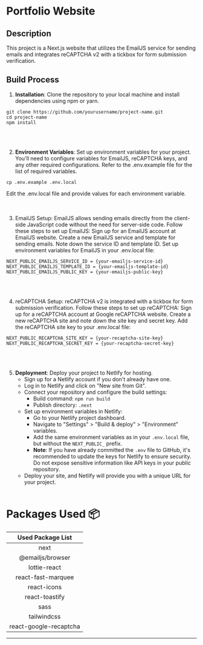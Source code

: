 # Portfolio Website

## Description

This project is a Next.js website that utilizes the EmailJS service for sending emails and integrates reCAPTCHA v2 with a tickbox for form submission verification.

## Build Process
1. **Installation**: Clone the repository to your local machine and install dependencies using npm or yarn.
```
git clone https://github.com/yourusername/project-name.git
cd project-name
npm install
```
<br/><br/>

2. **Environment Variables**: Set up environment variables for your project. You'll need to configure variables for EmailJS, reCAPTCHA keys, and any other required configurations. Refer to the .env.example file for the list of required variables.
```
cp .env.example .env.local
```
Edit the .env.local file and provide values for each environment variable.
<br/><br/><br/>

3. EmailJS Setup: EmailJS allows sending emails directly from the client-side JavaScript code without the need for server-side code. Follow these steps to set up EmailJS:
Sign up for an EmailJS account at EmailJS website.
Create a new EmailJS service and template for sending emails. Note down the service ID and template ID.
Set up environment variables for EmailJS in your .env.local file:
```
NEXT_PUBLIC_EMAILJS_SERVICE_ID = {your-emailjs-service-id}
NEXT_PUBLIC_EMAILJS_TEMPLATE_ID = {your-emailjs-template-id}
NEXT_PUBLIC_EMAILJS_PUBLIC_KEY = {your-emailjs-public-key}
```
<br/><br/>

4. reCAPTCHA Setup: reCAPTCHA v2 is integrated with a tickbox for form submission verification. Follow these steps to set up reCAPTCHA:
Sign up for a reCAPTCHA account at Google reCAPTCHA website.
Create a new reCAPTCHA site and note down the site key and secret key.
Add the reCAPTCHA site key to your .env.local file:
```
NEXT_PUBLIC_RECAPTCHA_SITE_KEY = {your-recaptcha-site-key}
NEXT_PUBLIC_RECAPTCHA_SECRET_KEY = {your-recaptcha-secret-key}
```
<br/><br/>

5. **Deployment**: Deploy your project to Netlify for hosting.
    - Sign up for a Netlify account if you don't already have one.
    - Log in to Netlify and click on "New site from Git".
    - Connect your repository and configure the build settings:
        - Build command: `npm run build`
        - Publish directory: `.next`
    - Set up environment variables in Netlify:
        - Go to your Netlify project dashboard.
        - Navigate to "Settings" > "Build & deploy" > "Environment" variables.
        - Add the same environment variables as in your `.env.local` file, but without the `NEXT_PUBLIC_` prefix.
        - **Note**: If you have already committed the `.env` file to GitHub, it's recommended to update the keys for Netlify to ensure security. Do not expose sensitive information like API keys in your public repository.
    - Deploy your site, and Netlify will provide you with a unique URL for your project.
<br/><br/>

# Packages Used :package:

|   Used Package List        |
| :------------------------: |
|             next           |
|       @emailjs/browser     |
|         lottie-react       |
|     react-fast-marquee     |
|         react-icons        |
|        react-toastify      |
|             sass           |
|         tailwindcss        |
|   react-google-recaptcha   |
------------------------------
